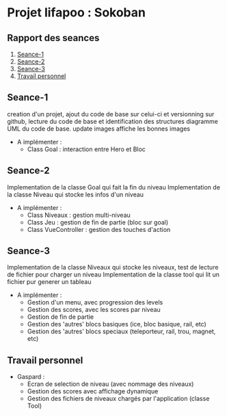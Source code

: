 # Projet lifapoo : Sokoban

## Rapport des seances
1. [Seance-1](#seance-1)
2. [Seance-2](#seance-2)
3. [Seance-3](#seance-3)
4. [Travail personnel](#travail-personnel)

## Seance-1
creation d'un projet, ajout du code de base sur celui-ci et versionning sur github, lecture du code de base et identification des structures
diagramme UML du code de base.
update images affiche les bonnes images


- A implémenter : 
    - Class Goal : interaction entre Hero et Bloc

## Seance-2
Implementation de la classe Goal qui fait la fin du niveau
Implementation de la classe Niveau qui stocke les infos d'un niveau

- A implémenter :
  - Class Niveaux : gestion multi-niveau
  - Class Jeu : gestion de fin de partie (bloc sur goal)
  - Class VueController : gestion des touches d'action

## Seance-3
Implementation de la classe Niveaux qui stocke les niveaux,
test de lecture de fichier pour charger un niveau
Implementation de la classe tool qui lit un fichier pur generer un tableau

- A implémenter :
    - Gestion d'un menu, avec progression des levels
    - Gestion des scores, avec les scores par niveau 
    - Gestion de fin de partie 
    - Gestion des 'autres' blocs basiques (ice, bloc basique, rail, etc)
    - Gestion des 'autres' blocs speciaux (teleporteur, rail, trou, magnet, etc)


## Travail personnel
- Gaspard :
  - Ecran de selection de niveau (avec nommage des niveaux)
  - Gestion des scores avec affichage dynamique
  - Gestion des fichiers de niveaux chargés par l'application (classe Tool)